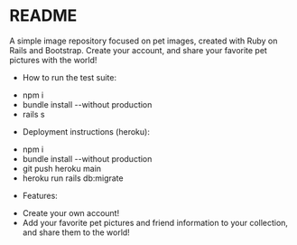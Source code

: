 # README

A simple image repository focused on pet images, created with Ruby on Rails and Bootstrap. Create your account, and share your favorite pet pictures with the world!

* How to run the test suite:
- npm i
- bundle install --without production
- rails s

* Deployment instructions (heroku):
- npm i
- bundle install --without production
- git push heroku main
- heroku run rails db:migrate

* Features:
- Create your own account!
- Add your favorite pet pictures and friend information to your collection, and share them to the world!
